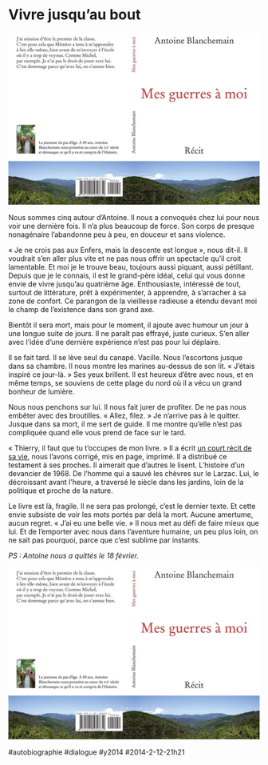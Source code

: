 # Vivre jusqu’au bout

![](_i/antoine.webp)

Nous sommes cinq autour d’Antoine. Il nous a convoqués chez lui pour nous voir une dernière fois. Il n’a plus beaucoup de force. Son corps de presque nonagénaire l’abandonne peu à peu, en douceur et sans violence.

« Je ne crois pas aux Enfers, mais la descente est longue », nous dit-il. Il voudrait s’en aller plus vite et ne pas nous offrir un spectacle qu’il croit lamentable. Et moi je le trouve beau, toujours aussi piquant, aussi pétillant. Depuis que je le connais, il est le grand-père idéal, celui qui vous donne envie de vivre jusqu’au quatrième âge. Enthousiaste, intéressé de tout, surtout de littérature, prêt à expérimenter, à apprendre, à s’arracher à sa zone de confort. Ce parangon de la vieillesse radieuse a étendu devant moi le champ de l’existence dans son grand axe.

Bientôt il sera mort, mais pour le moment, il ajoute avec humour un jour à une longue suite de jours. Il ne paraît pas effrayé, juste curieux. S’en aller avec l’idée d’une dernière expérience n’est pas pour lui déplaire.

Il se fait tard. Il se lève seul du canapé. Vacille. Nous l’escortons jusque dans sa chambre. Il nous montre les marines au-dessus de son lit. « J’étais inspiré ce jour-là. » Ses yeux brillent. Il est heureux d’être avec nous, et en même temps, se souviens de cette plage du nord où il a vécu un grand bonheur de lumière.

Nous nous penchons sur lui. Il nous fait jurer de profiter. De ne pas nous embêter avec des broutilles. « Allez, filez. » Je n’arrive pas à le quitter. Jusque dans sa mort, il me sert de guide. Il me montre qu’elle n’est pas compliquée quand elle vous prend de face sur le tard.

« Thierry, il faut que tu t’occupes de mon livre. » Il a écrit [un court récit de sa vie](http://www.lulu.com/shop/antoine-blanchemain/mes-guerres-%C3%A0-moi/paperback/product-21249008.html), nous l’avons corrigé, mis en page, imprimé. Il a distribué ce testament à ses proches. Il aimerait que d’autres le lisent. L’histoire d’un devancier de 1968. De l’homme qui a sauvé les chèvres sur le Larzac. Lui, le décroissant avant l’heure, a traversé le siècle dans les jardins, loin de la politique et proche de la nature.

Le livre est là, fragile. Il ne sera pas prolongé, c’est le dernier texte. Et cette envie subsiste de voir les mots portés par delà la mort. Aucune amertume, aucun regret. « J’ai eu une belle vie. » Il nous met au défi de faire mieux que lui. Et de l’emporter avec nous dans l’aventure humaine, un peu plus loin, on ne sait pas pourquoi, parce que c’est sublime par instants.

*PS : Antoine nous a quittés le 18 février.*

![Mes guerres à moi](_i/antoine.webp)



#autobiographie #dialogue #y2014 #2014-2-12-21h21
